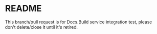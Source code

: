# README

This branch/pull request is for Docs.Build service integration test, please don't delete/close it until it's retired.
